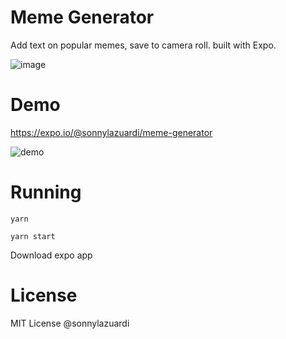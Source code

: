 # Meme Generator

Add text on popular memes, save to camera roll. built with Expo.

![image](https://cdn.rawgit.com/sonnylazuardi/react-native-meme-generator/1d65b5da/assets/images/header.png)

# Demo

https://expo.io/@sonnylazuardi/meme-generator

![demo](https://media.giphy.com/media/xUOrwqF7iE3lExBvws/giphy.gif)

# Running

```
yarn

yarn start
```

Download expo app

# License

MIT License @sonnylazuardi
